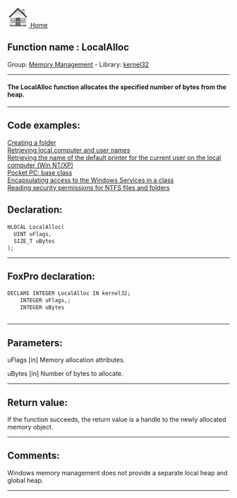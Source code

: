 [<img src="../../images/home.png"> Home ](https://github.com/VFPX/Win32API)  

## Function name : LocalAlloc
Group: [Memory Management](../../functions_group.md#Memory_Management)  -  Library: [kernel32](../../Libraries.md#kernel32)  
***  


#### The LocalAlloc function allocates the specified number of bytes from the heap.
***  


## Code examples:
[Creating a folder](../../samples/sample_001.md)  
[Retrieving local computer and user names](../../samples/sample_041.md)  
[Retrieving the name of the default printer for the current user on the local computer (Win NT/XP)](../../samples/sample_360.md)  
[Pocket PC: base class](../../samples/sample_440.md)  
[Encapsulating access to the Windows Services in a class](../../samples/sample_476.md)  
[Reading security permissions for NTFS files and folders](../../samples/sample_516.md)  

## Declaration:
```foxpro  
HLOCAL LocalAlloc(
  UINT uFlags,
  SIZE_T uBytes
);  
```  
***  


## FoxPro declaration:
```foxpro  
DECLARE INTEGER LocalAlloc IN kernel32;
	INTEGER uFlags,;
	INTEGER uBytes
  
```  
***  


## Parameters:
uFlags 
[in] Memory allocation attributes. 

uBytes 
[in] Number of bytes to allocate.  
***  


## Return value:
If the function succeeds, the return value is a handle to the newly allocated memory object.  
***  


## Comments:
Windows memory management does not provide a separate local heap and global heap.  
  
***  

